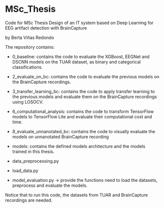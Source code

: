 # MSc_Thesis

Code for MSc Thesis Design of an IT system based on Deep Learning for EEG artifact detection with BrainCapture

by Berta Viñas Redondo

The repository contains:

  - 0_baseline: contains the code to evaluate the XGBoost, EEGNet and DSCNN models on the TUAR dataset, as binary and categorical classifications.

  - 2_evaluate_on_bc: contains the code to evaluate the previous models on the BrainCapture recordings.

  - 3_transfer_learning_bc: contains the code to apply transfer learning to the previous models and evaluate them on the BrainCapture recordings using LOSOCV.

  - 6_computational_analysis: contains the code to transform TensorFlow models to TensorFlow Lite and evaluate their computational cost and time.

  - 8_evaluate_unnanotated_bc: contains the code to visually evaluate the models on unnanotated BrainCapture recording

  - models: contains the defined models architecture and the models trained in this thesis.

  - data_preprocessing.py
  
  - load_data.py
  
  - model_evaluation.py -> provide the functions need to load the datasets, preprocess and evaluate the models.


Notice that to run this code, the datasets from TUAR and BrainCapture recordings are needed.
